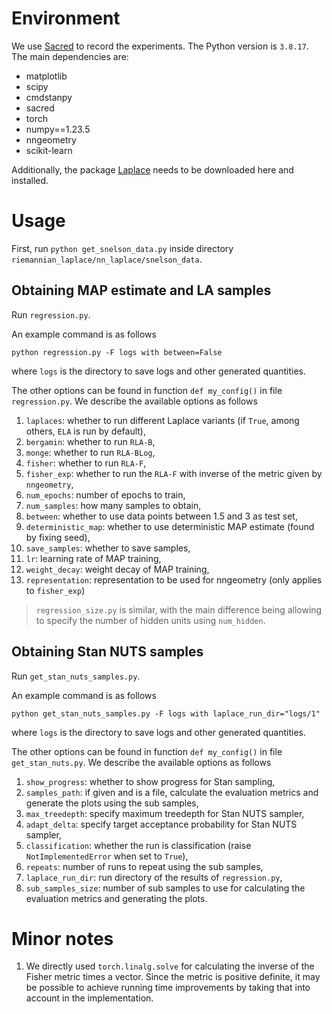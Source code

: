 # Environment

We use [Sacred](https://github.com/IDSIA/sacred) to record the experiments. The Python version is `3.8.17`. The main dependencies are:
* matplotlib
* scipy
* cmdstanpy
* sacred
* torch
* numpy==1.23.5
* nngeometry
* scikit-learn

Additionally, the package [Laplace](https://github.com/AlexImmer/Laplace/) needs to be downloaded here and installed.

# Usage

First, run `python get_snelson_data.py` inside directory `riemannian_laplace/nn_laplace/snelson_data`.

## Obtaining MAP estimate and LA samples

Run `regression.py`.

An example command is as follows
```
python regression.py -F logs with between=False
```
where `logs` is the directory to save logs and other generated quantities.

The other options can be found in function `def my_config()` in file `regression.py`. We describe the available options as follows
1. `laplaces`: whether to run different Laplace variants (if `True`, among others, `ELA` is run by default),
2. `bergamin`: whether to run `RLA-B`,
3. `monge`: whether to run `RLA-BLog`,
4. `fisher`: whether to run `RLA-F`,
5. `fisher_exp`: whether to run the `RLA-F` with inverse of the metric given by `nngeometry`,
6. `num_epochs`: number of epochs to train,
7. `num_samples`: how many samples to obtain,
8. `between`: whether to use data points between 1.5 and 3 as test set,
9. `deterministic_map`: whether to use deterministic MAP estimate (found by fixing seed),
10. `save_samples`: whether to save samples,
11. `lr`: learning rate of MAP training,
12. `weight_decay`: weight decay of MAP training,
13. `representation`: representation to be used for nngeometry (only applies to `fisher_exp`)

> `regression_size.py` is similar, with the main difference being allowing to specify the number of hidden units using `num_hidden`.

## Obtaining Stan NUTS samples

Run `get_stan_nuts_samples.py`.

An example command is as follows
```
python get_stan_nuts_samples.py -F logs with laplace_run_dir="logs/1"
```
where `logs` is the directory to save logs and other generated quantities.

The other options can be found in function `def my_config()` in file `get_stan_nuts.py`. We describe the available options as follows
1. `show_progress`: whether to show progress for Stan sampling,
2. `samples_path`: if given and is a file, calculate the evaluation metrics and generate the plots using the sub samples,
3. `max_treedepth`: specify maximum treedepth for Stan NUTS sampler,
4. `adapt_delta`: specify target acceptance probability for Stan NUTS sampler,
5. `classification`: whether the run is classification (raise `NotImplementedError` when set to `True`),
6. `repeats`: number of runs to repeat using the sub samples,
7. `laplace_run_dir`: run directory of the results of `regression.py`,
8. `sub_samples_size`: number of sub samples to use for calculating the evaluation metrics and generating the plots.

# Minor notes
1. We directly used `torch.linalg.solve` for calculating the inverse of the Fisher metric times a vector. Since the metric is positive definite, it may be possible to achieve running time improvements by taking that into account in the implementation.
